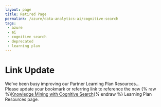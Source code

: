 ```yaml
---
layout: page
title: Retired Page
permalink: /azure/data-analytics-ai/cognitive-search
tags: 
 - azure
 - ai
 - cognitive search
 - deprecated
 - learning plan
---
```


# Link Update

We've been busy improving our Partner Learning Plan Resources... 
<br />Please update your bookmark or referring link to reference the new {% raw %}[Knowledge Mining with Cognitive Search](knowledge-mining){% endraw %} Learning Plan Resources page.
